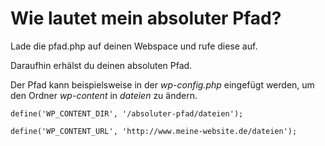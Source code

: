 # Wie lautet mein absoluter Pfad?

Lade die pfad.php auf deinen Webspace und rufe diese auf. 

Daraufhin erhälst du deinen absoluten Pfad.

Der Pfad kann beispielsweise in der _wp-config.php_ eingefügt werden, um den Ordner _wp-content_ in _dateien_ zu ändern.

`define('WP_CONTENT_DIR', '/absoluter-pfad/dateien');`

`define('WP_CONTENT_URL', 'http://www.meine-website.de/dateien');`
